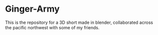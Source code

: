 # Ginger-Army
This is the repository for a 3D short made in blender, collaborated across the pacific northwest with some of my friends.

